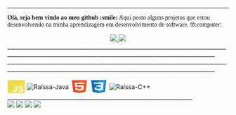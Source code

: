 ________________________________________________________________________________________________________________________________________________________

<p style="font-family: 'Times New Roman', serif;"><strong> Olá, seja bem vindo ao meu github :smile:</strong> Aqui posto alguns projetos que estou desenvolvendo na minha aprendizagem em desenvolvimento de software. 🤓:computer:</p>


<div align="center" >
  <a href="https://github.com/Raissa005">
    <img src="https://github-readme-stats.vercel.app/api?username=Raissa005&rank_icon=github&theme=transparent&include_all_commits=true&count_private=false" height="180em"/>
  </a>
  <a href="https://github.com/Raissa005">
    <img src="https://github-readme-stats.vercel.app/api/top-langs/?username=Raissa005&layout=compact&langs_count=7&theme=transparent" height="180em" />
  </a>
</div>
________________________________________________________________________________________________________________________________________________________
________________________________________________________________________________________________________________________________________________________
<div style="display: inline_block"><br>
  <img align="center" alt="Raíssa-Js" height="30" width="40" src="https://raw.githubusercontent.com/devicons/devicon/master/icons/javascript/javascript-plain.svg">
  <img align="center" alt="Raíssa-Java" height="30" width="30" src="https://raw.githubusercontent.com/jmnote/z-icons/master/svg/java.svg">
  <img align="center" alt="Raíssa-HTML" height="30" width="40" src="https://raw.githubusercontent.com/devicons/devicon/master/icons/html5/html5-original.svg">
  <img align="center" alt="Raíssa-CSS" height="30" width="40" src="https://raw.githubusercontent.com/devicons/devicon/master/icons/css3/css3-original.svg">
  <img align="center" alt="Raíssa-C++" height="30" width="30" src="https://raw.githubusercontent.com/isocpp/logos/master/cpp_logo.png">
  
</div> 
__________________________________________________________________
 
<div> 
  <a href="https://www.linkedin.com/in/ra%C3%ADssa-leite-725913207" target="_blank"><img src="https://img.shields.io/badge/-LinkedIn-%230077B5?style=for-the-badge&logo=linkedin&logoColor=white" target="_blank"></a> 
  <a href = "leiteraissavitoria@gmail.com"><img src="https://img.shields.io/badge/-Gmail-%23333?style=for-the-badge&logo=gmail&logoColor=white" target="_blank"></a> 
  <a href="https://www.instagram.com/eiraissa_vl/" target="_blank"><img src="https://img.shields.io/badge/-Instagram-%23E4405F?style=for-the-badge&logo=instagram&logoColor=white" target="_blank"></a>
  <a href="" target="_blank"><img src="https://img.shields.io/badge/Discord-7289DA?style=for-the-badge&logo=discord&logoColor=white" target="_blank"></a> 
   
</div>
